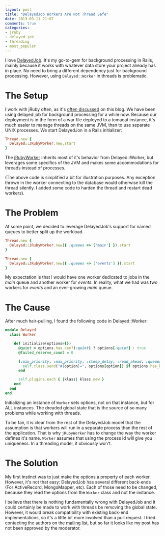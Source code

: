 ```yaml
---
layout: post
title: "DelayedJob Workers Are Not Thread Safe"
date: 2013-09-11 21:07
comments: true
categories:
- jruby
- delayed_job
- threading
- most_popular
---
```


I love [DelayedJob][1]. It's my go-to-gem for background processing in Rails, mainly because it works with whatever
data store your project already has in place. No need to bring a different dependency just for background processing. However, using `Delayed::Worker` in threads is problematic.

<!-- more -->

# The Setup

I work with jRuby often, as it's [often discussed][2] on this blog. We have been using delayed job for background processing for a while now. Because our deployment is in the form of a war file deployed to a tomacat instance, it's much easier to manage threads on the same JVM, than to use separate UNIX processes. We start DelayedJon in a Rails initializer:

``` ruby
Thread.new {
  Delayed::JRubyWorker.new.start  
}
```

The [jRubyWorker][3] inherits most of it's behavior from Delayed::Worker, but leverages some specifics of the JVM and makes some accommodations for threads instead of processes.

(The above code is simplified a bit for illustration purposes. Any exception thrown in the worker connecting to the database would otherwise kill the thread silently. I added some code to harden the thread and restart dead workers).

# The Problem

At some point, we decided to leverage DelayedJob's support for named queues to better split up the workload.

``` ruby
Thread.new {
  Delayed::JRubyWorker.new({ :queues => ['main'] }).start  
}

Thread.new {
  Delayed::JRubyWorker.new({ :queues => ['events'] }).start
}
```

My expectation is that I would have one worker dedicated to jobs in the *main* queue and another worker for *events*. In reality, what we had was two workers for *events* and an ever-growing *main* queue.

# The Cause

After much hair-pulling, I found the following code in Delayed::Worker:

``` ruby
module Delayed
  class Worker

    def initialize(options={})
      @quiet = options.has_key?(:quiet) ? options[:quiet] : true
      @failed_reserve_count = 0

      [:min_priority, :max_priority, :sleep_delay, :read_ahead, :queues, :exit_on_complete].each do |option|
        self.class.send("#{option}=", options[option]) if options.has_key?(option)
      end

      self.plugins.each { |klass| klass.new }
    end
  end
end
```

Initializing an instance of `Worker` sets options, not on that instance, but for ALL instances. The dreaded global state that is the source of so many problems while working with threads.

To be fair, it is clear from the rest of the DelayedJob model that the assumption is that workers will run in a separate process than the rest of the application. That is why `jRubyWorker` has to change the way the worker defines it's name. `Worker` assumes that using the process id will give you uniqueness. In a threading model, it obviously won't.

# The Solution

My first instinct was to just make the options a property of each worker. However, it's not that easy: DelayedJob has several different back-ends (For ActiveRecord, MongoMapper, etc). Each of those need to be changed, because they read the options from the `Worker` class and not the instance.

I believe that there is nothing fundamentally wrong with DelayedJob and it could certainly be made to work with threads be removing the global state. However, it would break compatibility with existing back-end implementations, so it's a little bit more involved than a pull request. I tried contacting the authors on the [mailing list][4], but so far it looks like my post has not been approved by the moderator.

[1]: https://github.com/collectiveidea/delayed_job
[2]: /categories/jruby/
[3]: https://github.com/kares/jruby-rack-worker/blob/master/src/main/ruby/delayed/jruby_worker.rb
[4]: https://groups.google.com/forum/#!forum/delayed_job
